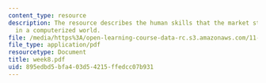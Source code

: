 ```yaml
---
content_type: resource
description: The resource describes the human skills that the market still values
  in a computerized world.
file: /media/https%3A/open-learning-course-data-rc.s3.amazonaws.com/11-128-information-technology-and-the-labor-market-spring-2005/895edbd5bfa403d54215ffedcc07b931_week8.pdf
file_type: application/pdf
resourcetype: Document
title: week8.pdf
uid: 895edbd5-bfa4-03d5-4215-ffedcc07b931
---
```

